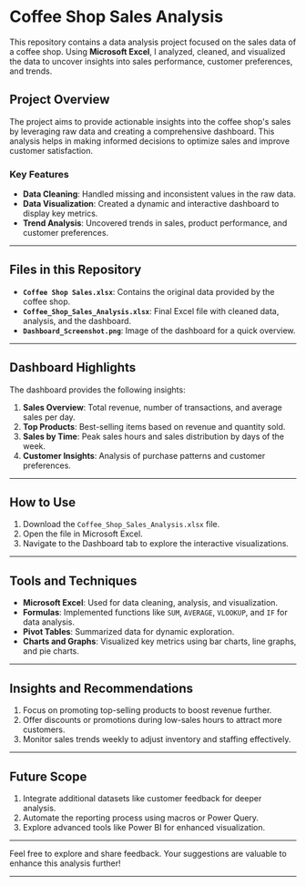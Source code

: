 
# Coffee Shop Sales Analysis

This repository contains a data analysis project focused on the sales data of a coffee shop. Using **Microsoft Excel**, I analyzed, cleaned, and visualized the data to uncover insights into sales performance, customer preferences, and trends.

## Project Overview  
The project aims to provide actionable insights into the coffee shop's sales by leveraging raw data and creating a comprehensive dashboard. This analysis helps in making informed decisions to optimize sales and improve customer satisfaction.  

### Key Features
- **Data Cleaning**: Handled missing and inconsistent values in the raw data.  
- **Data Visualization**: Created a dynamic and interactive dashboard to display key metrics.  
- **Trend Analysis**: Uncovered trends in sales, product performance, and customer preferences.

---

## Files in this Repository  
- **`Coffee Shop Sales.xlsx`**: Contains the original data provided by the coffee shop.  
- **`Coffee_Shop_Sales_Analysis.xlsx`**: Final Excel file with cleaned data, analysis, and the dashboard.  
- **`Dashboard_Screenshot.png`**: Image of the dashboard for a quick overview.

---

## Dashboard Highlights  
The dashboard provides the following insights:  
1. **Sales Overview**: Total revenue, number of transactions, and average sales per day.  
2. **Top Products**: Best-selling items based on revenue and quantity sold.  
3. **Sales by Time**: Peak sales hours and sales distribution by days of the week.  
4. **Customer Insights**: Analysis of purchase patterns and customer preferences.

---

## How to Use  
1. Download the `Coffee_Shop_Sales_Analysis.xlsx` file.  
2. Open the file in Microsoft Excel.  
3. Navigate to the Dashboard tab to explore the interactive visualizations.  

---

## Tools and Techniques  
- **Microsoft Excel**: Used for data cleaning, analysis, and visualization.  
- **Formulas**: Implemented functions like `SUM`, `AVERAGE`, `VLOOKUP`, and `IF` for data analysis.  
- **Pivot Tables**: Summarized data for dynamic exploration.  
- **Charts and Graphs**: Visualized key metrics using bar charts, line graphs, and pie charts.

---

## Insights and Recommendations  
1. Focus on promoting top-selling products to boost revenue further.  
2. Offer discounts or promotions during low-sales hours to attract more customers.  
3. Monitor sales trends weekly to adjust inventory and staffing effectively.

---

## Future Scope  
1. Integrate additional datasets like customer feedback for deeper analysis.  
2. Automate the reporting process using macros or Power Query.  
3. Explore advanced tools like Power BI for enhanced visualization.

---

Feel free to explore and share feedback. Your suggestions are valuable to enhance this analysis further!  

---
